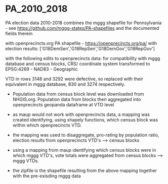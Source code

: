 # PA_2010_2018
 PA election data 2010-2018
combines the mggg shapefile for Pennsylvania - see https://github.com/mggg-states/PA-shapefiles
and the documented fields therein


with openprecincts.org PA shapefile - https://openprecincts.org/pa/
with election results: ['G18DemSen','G18RepSen','G18DemGov','G18RepGov']  

with the following edits to openprecincts data:
for compatibility with mggg database and census blocks, CRS/ coordinate system transformed to 
EPSG:4269 - NAD83 - Geographic

VTD in rows 3148 and 3292 were defective, so replaced with their equivalent in mggg database, 830 and 3274 respectively.

- Population data from census block level was downloaded from NHGIS.org. Population data from blocks then aggregated into openprecincts geopanda dataframe at VTD level

- as maup would not work with openprecincts data, a mapping was created identifying, using shapely functions, which census block was within which openprecincts VTD.
- the mapping was used to disaggregate, pro-rating by population ratio, election results from openprecincts VTD's --> census blocks

- using a mapping from maup identifying which census blocks were in which mggg VTD's, vote totals were aggregated from census blocks --> mggg VTDs.

- the zipfile is the shapefile resulting from the above mapping together with the pre-exisding mggg data
